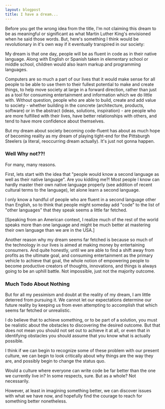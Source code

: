 ```yaml
---
layout: blogpost
title: I have a dream...
---
```


<p class="disclaimer">Before you get the wrong idea from the title, I'm not claiming this dream to be as meaningful or significant as what Martin Luther King's envisioned when he said those words. But, here's something I think would be revolutionary in it's own way if it eventually transpired in our society:</p>

<p>My dream is that one day, people will be as fluent in code as in their native language. Along with English or Spanish taken in elementary school or middle school, children would also learn markup and programming languages.</p>

<p>Computers are so much a part of our lives that it would make sense for all people to be able to use them to their fullest potential to make and create things, to help move society at large in a forward direction, rather than just as a tool for consuming entertainment and information which we do little with. Without question, people who are able to build, create and add value to society - whether building in the concrete (architecture, products, software) or in the abstract (ideas, solutions, inspiration) - are people who are more fulfilled with their lives, have better relationships with others, and tend to have more confidence about themselves.</p>

<p>But my dream about society becoming code-fluent has about as much hope of becoming reality as my dream of playing tight-end for the Pittsburgh Steelers (a literal, reoccurring dream actually). It's just not gonna happen.</p>

<h3>Well Why not??!</h3>

<p>For many, many reasons.</p>

<p>First, lets start with the idea that "people would know a second language as well as their native language". Are you kidding me?! Most people I know can hardly master their own native language properly (see addition of recent cultural terms to the language), let alone learn a second language.</p>

<p>I only know a handful of people who are fluent in a second language other than English, so to think that people might someday add "code" to the list of "other languages" that they speak seems a little far fetched.</p>

<p class="disclaimer">[Speaking from an American context, I realize much of the rest of the world speaks more than one language and might be much better at mastering their own language than we are in the USA.]</p>

<p>Another reason why my dream seems far fetched is because so much of the technology in our lives is aimed at making money by entertaining consumers. And quite honestly, until we are able to find a shift away from profits as the ultimate goal, and consuming entertainment as the primary vehicle to achieve that goal, the whole notion of empowering people to become productive creators of thoughts, innovations, and things is always going to be an uphill battle. Not impossible, just not the majority outcome.</p>

<h3>Much Todo About Nothing</h3>

<p>But for all my pessimism and doubt at the reality of my dream, I am little deterred from pursuing it. We cannot let our expectations determine our future reality by keeping us from even attempting to accomplish that which seems far fetched or unrealistic.</p>

<p>I do believe that to achieve something, or to be part of a solution, you must be realistic about the obstacles to discovering the desired outcome. But that does not mean you should not set out to achieve it at all, or even that in identifying obstacles you should assume that you know what is actually possible.</p>

<p>I think if we can begin to recognize some of these problem with our present culture, we can begin to look critically about why things are the way they are, and possibly begin to change the status quo.</p>

<p>Would a culture where everyone can write code be far better than the one we currently live in? In some respects, sure. But as a whole? Not necessarily.</p>

<p>However, at least in imagining something better, we can discover issues with what we have now, and hopefully find the courage to reach for something better nonetheless.</p>
